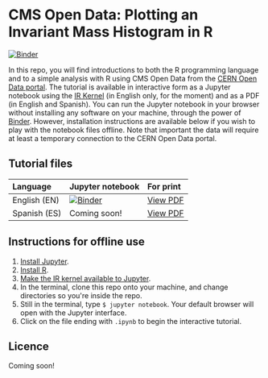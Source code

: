 # CMS Open Data: Plotting an Invariant Mass Histogram in R

[![Binder](https://mybinder.org/badge.svg)](https://mybinder.org/v2/gh/cms-opendata-education/cms-rmaterial-multiple-languages/master)

In this repo, you will find introductions to both the R programming language and to a simple analysis with R using CMS Open Data from the [CERN Open Data portal](http://opendata.cern.ch).
The tutorial is available in interactive form as a Jupyter notebook using the [IR Kernel](https:/irkernel.github.io) (in English only, for the moment) and as a PDF (in English and Spanish).
You can run the Jupyter notebook in your browser without installing any software on your machine, through the power of [Binder](https://mybinder.org).
However, installation instructions are available below if you wish to play with the notebook files offline.
Note that important the data will require at least a temporary connection to the CERN Open Data portal.

## Tutorial files

|Language|Jupyter notebook|For print|
|:--|:--|:--|
|English (EN)|[![Binder](https://mybinder.org/badge.svg)](https://mybinder.org/v2/gh/cms-opendata-education/cms-rmaterial-multiple-languages/master?filepath=EN-R-tutorial.ipynb)|[View PDF](https://github.com/cms-opendata-education/cms-rmaterial-multiple-languages/blob/master/EN-R-Tutorial.pdf)|
|Spanish (ES)|Coming soon!|[View PDF](https://github.com/cms-opendata-education/cms-rmaterial-multiple-languages/blob/master/ES-R-Tutorial.pdf)

## Instructions for offline use

1. [Install Jupyter](https://jupyter.org/install.html).
1. [Install R](https://www.r-project.org/).
1. [Make the IR kernel available to Jupyter](https://irkernel.github.io/installation/).
1. In the terminal, clone this repo onto your machine, and change directories so you're inside the repo.
1. Still in the terminal, type `$ jupyter notebook`. Your default browser will open with the Jupyter interface.
1. Click on the file ending with `.ipynb` to begin the interactive tutorial.

## Licence

Coming soon!
